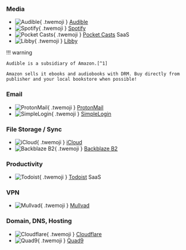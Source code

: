### Media

<div class="grid cards" markdown>

- ![Audible](/assets/img/uses-this/icons/Audible.png){ .twemoji } [Audible](https://www.audible.com/)
- ![Spotify](/assets/img/uses-this/icons/Spotify.svg){ .twemoji } [Spotify](https://www.spotify.com/us/)
- ![Pocket Casts](/assets/img/uses-this/icons/Pocket-Casts.svg){ .twemoji } [Pocket Casts](https://pocketcasts.com/) SaaS
- ![Libby](/assets/img/uses-this/icons/Libby.png){ .twemoji } [Libby](https://libbyapp.com)

</div>

!!! warning

    Audible is a subsidiary of Amazon.[^1]   
    
    Amazon sells it ebooks and audiobooks with DRM. Buy directly from publisher and your local bookstore when possible!

### Email

<div class="grid cards" markdown>

- ![ProtonMail](/assets/img/uses-this/icons/ProtonMail.png){ .twemoji } [ProtonMail](https://protonmail.com/)
- ![SimpleLogin](/assets/img/uses-this/icons/SimpleLogin.svg){ .twemoji } [SimpleLogin](https://simplelogin.io/)

</div>

### File Storage / Sync

<div class="grid cards" markdown>

- ![iCloud](/assets/img/uses-this/icons/iCloud.png){ .twemoji } [iCloud](https://www.icloud.com/)
- ![Backblaze B2](/assets/img/uses-this/icons/Backblaze.svg){ .twemoji } [Backblaze B2](https://www.backblaze.com/b2/cloud-storage.html)

</div>

### Productivity

<div class="grid cards" markdown>

- ![Todoist](/assets/img/uses-this/icons/Todoist.svg){ .twemoji } [Todoist](https://todoist.com/) SaaS

</div>

### VPN

<div class="grid cards" markdown>

- ![Mullvad](/assets/img/uses-this/icons/Mullvad.svg){ .twemoji } [Mullvad](https://mullvad.net/)

</div>
  
### Domain, DNS, Hosting

<div class="grid cards" markdown>

- ![Cloudflare](/assets/img/uses-this/icons/Cloudflare.svg){ .twemoji } [Cloudflare](https://www.cloudflare.com/)
- ![Quad9](/assets/img/uses-this/icons/Quad9.svg){ .twemoji } [Quad9](https://www.quad9.net/)

</div>

[^1]: [Richard Stallman: Reasons not to buy from Amaozn](https://stallman.org/amazon.html)